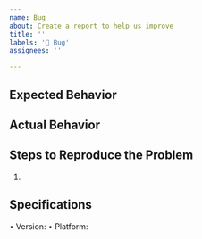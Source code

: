```yaml
---
name: Bug
about: Create a report to help us improve
title: ''
labels: '🐛 Bug'
assignees: ''

---
```


## Expected Behavior

## Actual Behavior

## Steps to Reproduce the Problem
1.

## Specifications
•	Version:
•	Platform:

